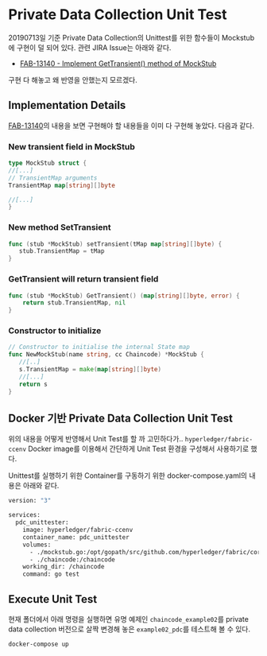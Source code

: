 # Private Data Collection Unit Test

20190713일 기준 Private Data Collection의 Unittest를 위한 함수들이 Mockstub에 구현이 덜 되어 있다. 관련 JIRA Issue는 아래와 같다.

* [FAB-13140 - Implement GetTransient() method of MockStub](https://jira.hyperledger.org/browse/FAB-13140)

구현 다 해놓고 왜 반영을 안했는지 모르겠다.

## Implementation Details

[FAB-13140](https://jira.hyperledger.org/browse/FAB-13140)의 내용을 보면 구현해야 할 내용들을 이미 다 구현해 놓았다. 다음과 같다.

### New transient field in MockStub

```go
type MockStub struct {
//[...]
// TransientMap arguments
TransientMap map[string][]byte

//[...]
}
```

### New method SetTransient

```go
func (stub *MockStub) setTransient(tMap map[string][]byte) {
   stub.TransientMap = tMap
}
```

### GetTransient will return transient field

```go
func (stub *MockStub) GetTransient() (map[string][]byte, error) {
    return stub.TransientMap, nil
}
```

### Constructor to initialize

```go
// Constructor to initialise the internal State map
func NewMockStub(name string, cc Chaincode) *MockStub {
   //[..]
   s.TransientMap = make(map[string][]byte)
   //[...]
   return s
}
```

## Docker 기반 Private Data Collection Unit Test 

위의 내용을 어떻게 반영해서 Unit Test를 할 까 고민하다가.. `hyperledger/fabric-ccenv` Docker image를 이용해서 간단하게 Unit Test 환경을 구성해서 사용하기로 했다.

Unittest를 실행하기 위한 Container를 구동하기 위한 docker-compose.yaml의 내용은 아래와 같다.

```bash
version: "3"

services:
  pdc_unittester:
    image: hyperledger/fabric-ccenv
    container_name: pdc_unittester
    volumes:
      - ./mockstub.go:/opt/gopath/src/github.com/hyperledger/fabric/core/chaincode/shim/mockstub.go
      - ./chaincode:/chaincode
    working_dir: /chaincode
    command: go test
```

## Execute Unit Test

현재 폴더에서 아래 명령을 실행하면 유명 예제인 `chaincode_example02`를 private data collection 버전으로 살짝 변경해 놓은 `example02_pdc`를 테스트해 볼 수 있다.

```bash
docker-compose up
```
